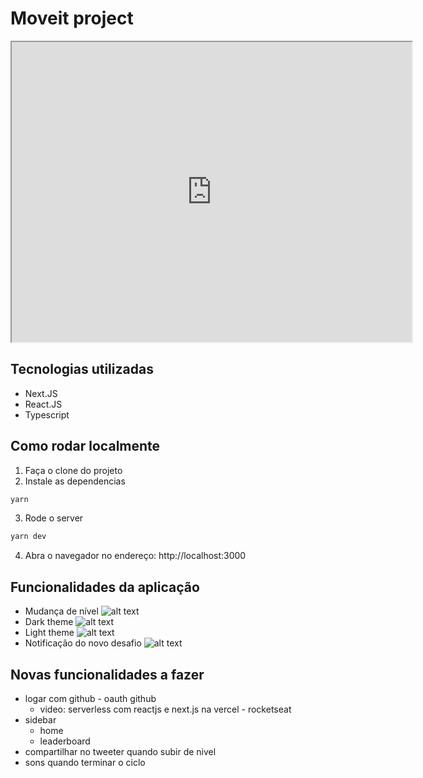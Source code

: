# Moveit project
<iframe src="https://drive.google.com/file/d/1OLkkUnoAs26a1fWVLuBJj8OTNV7Edx_K/preview" width="640" height="480"></iframe>

## Tecnologias utilizadas
- Next.JS
- React.JS
- Typescript

## Como rodar localmente
1. Faça o clone do projeto 
2. Instale as dependencias
```bash
yarn
```
3. Rode o server
```bash
yarn dev
```
4. Abra o navegador no endereço:
http://localhost:3000


## Funcionalidades da aplicação
- Mudança de nível
![alt text](https://i.ibb.co/PgKjDX2/level-change.png "Level changing")
- Dark theme
![alt text](https://i.ibb.co/V9VHYt0/dark-mode.png "Dark theme")
- Light theme
![alt text](https://i.ibb.co/GMNgXZS/light-mode.png "Light theme")
- Notificação do novo desafio
![alt text](https://i.ibb.co/chvtdD3/notification.png "Notification")

## Novas funcionalidades a fazer
- logar com github - oauth github
	- video: serverless com reactjs e next.js na vercel - rocketseat
- sidebar
	- home
	- leaderboard
- compartilhar no tweeter quando subir de nivel
- sons quando terminar o ciclo
